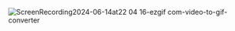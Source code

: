 ![ScreenRecording2024-06-14at22 04 16-ezgif com-video-to-gif-converter](https://github.com/Sandunjayasekar/Pop-up-notification/assets/73893725/8e17e6f1-3020-4439-956c-4d67f958ef63)

